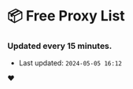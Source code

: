 # :package: Free Proxy List
### Updated every 15 minutes.

- Last updated: `2024-05-05 16:12`

:heart:

